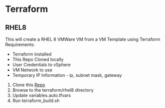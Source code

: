 # Terraform 

## RHEL8
This will create a RHEL 8 VMWare VM from a VM Template using Terraform
Requirements:
 - Terraform installed
 - This Repo Cloned locally
 - User Credentials to vSphere
 - VM Network to use
 - Temporary IP Information - ip, subnet mask, gateway

1. Clone this [Repo](https://gitlab.aimspecialtyhealth.com/CHamilton/tf-vcenter-vms.git)
2. Browse to the terraform/rhel8 directory
3. Update variables.auto.tfvars
4. Run terraform_build.sh